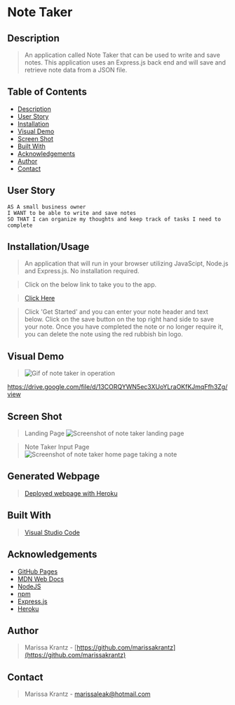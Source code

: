 # Note Taker

## Description

> An application called Note Taker that can be used to write and save notes. This application uses an Express.js back end and will save and retrieve note data from a JSON file.

 ## Table of Contents 
  - [Description](#description)
  - [User Story](#user-story)
  - [Installation](#installation)
  - [Visual Demo](#visual-presentation)
  - [Screen Shot](#screen-shot)
  - [Built With](#built-with)
  - [Acknowledgements](#acknowledgements)
  - [Author](#author)
  - [Contact](#contact)

## User Story
```
AS A small business owner
I WANT to be able to write and save notes
SO THAT I can organize my thoughts and keep track of tasks I need to complete

```

## Installation/Usage

> An application that will run in your browser utilizing JavaScipt, Node.js and Express.js. No installation required.

>Click on the below link to take you to the app. 

> [Click Here]()

>Click 'Get Started' and you can enter your note header and text below. Click on the save button on the top right hand side to save your note. Once you have completed the note or no longer require it, you can delete the note using the red rubbish bin logo. 

## Visual Demo

><img src="" alt="Gif of note taker in operation">

https://drive.google.com/file/d/13CORQYWN5ec3XUoYLraOKfKJmqFfh3Zg/view

## Screen Shot

>Landing Page
><img src="" alt="Screenshot of note taker landing page">

>Note Taker Input Page
><img src="" alt="Screenshot of note taker home page taking a note">

## Generated Webpage

> [Deployed webpage with Heroku]() 

## Built With

> [Visual Studio Code](https://code.visualstudio.com/)

## Acknowledgements

* [GitHub Pages](https://pages.github.com)
* [MDN Web Docs](https://developer.mozilla.org/en-US/)
* [NodeJS](https://nodejs.org/en/)
* [npm](https://www.npmjs.com/)
* [Express.js](https://expressjs.com/)
* [Heroku](https://id.heroku.com/login)

## Author

> Marissa Krantz - [https://github.com/marissakrantz](https://github.com/marissakrantz)

## Contact 

> Marissa Krantz - marissaleak@hotmail.com
